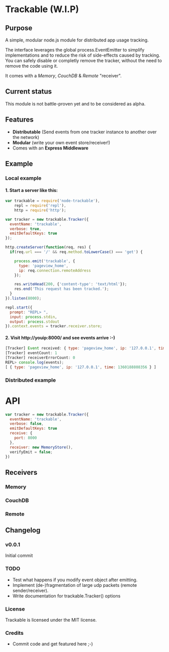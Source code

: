 # Trackable (W.I.P)

## Purpose

A simple, modular node.js module for distributed app usage tracking.

The interface leverages the global process.EventEmitter to simplify implementations and to reduce the risk of side-effects caused by tracking. You can safely disable or completly remove the tracker, without the need to remove the code using it.

It comes with a *Memory*, *CouchDB* & *Remote* "receiver".

## Current status

This module is not battle-proven yet and to be considered as alpha.

## Features

- **Distributable** (Send events from one tracker instance to another over the network)
- **Modular** (write your own event store/receiver!)
- Comes with an **Express Middleware**

## Example

### Local example

#### 1. Start a server like this:

```javascript
var trackable = require('node-trackable'),
    repl = require('repl'),
    http = require('http');

var tracker = new trackable.Tracker({
  eventName: 'trackable',
  verbose: true,
  emitDefaultKeys: true
});

http.createServer(function(req, res) {
  if(req.url === '/' && req.method.toLowerCase() === 'get') {

    process.emit('trackable', {
      type: 'pageview_home',
      ip: req.connection.remoteAddress
    });

    res.writeHead(200, {'content-type': 'text/html'});
    res.end('This request has been tracked.');
  }
}).listen(8000);

repl.start({
  prompt: "REPL> ",
  input: process.stdin,
  output: process.stdout
}).context.events = tracker.receiver.store;
```

#### 2. Visit http://youip:8000/ and see events arrive :-)

```javascript
[Tracker] Event received: { type: 'pageview_home', ip: '127.0.0.1', time: 1360188808356 }
[Tracker] eventCount: 1
[Tracker] receiverErrorCount: 0
REPL> console.log(events);
[ { type: 'pageview_home', ip: '127.0.0.1', time: 1360188808356 } ]
```

### Distributed example



# API

```javascript
var tracker = new trackable.Tracker({
  eventName: 'trackable',
  verbose: false,
  emitDefaultKeys: true
  receive: {
    port: 8000
  },
  receiver: new MemoryStore(),
  verifyEmit = false;
})
```

## Receivers

### Memory

### CouchDB

### Remote

## Changelog

### v0.0.1

Initial commit

### TODO

- Test what happens if you modify event object after emitting.
- Implement (de-)fragmentation of large udp packets (remote sender/receiver).
- Write documentation for trackable.Tracker() options

### License

Trackable is licensed under the MIT license.

### Credits

- Commit code and get featured here ;-)
